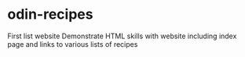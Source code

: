 # odin-recipes
First list website
Demonstrate HTML skills with website including index page and links to various lists of recipes
